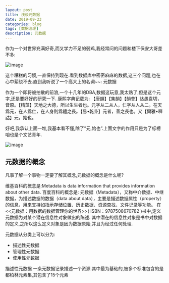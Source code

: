```yaml
---
layout: post
title: 浅谈元数据
date: 2019-09-23
categories: blog
tags: [数据治理]
description: 元数据
---
```


作为一个对世界充满好奇,而又学力不足的弱鸡,我经常问的问题和楼下保安大哥差不多:

![image](https://wx4.sinaimg.cn/mw690/006Pv9mtgy1gcbt74wex8j3073073mx3.jpg)

这个糟糕的习惯,一直保持到现在.看到数据库中密密麻麻的数据,这三个问题,也在心中萦绕不去.直到我听说了一个高大上的名词~~:
元数据

作为一个即将被拍散的前浪,一个十几年的DBA,数据这玩意,我太熟了,但是这个元字,还是要好好的研究一下.
康熙字典记载为: 【唐韻】【集韻】【韻會】𠀤愚袁切，音原。【精薀】天地之大德，所以生生者也。元字从二从人，仁字从人从二。在天爲元，在人爲仁，在人身則爲體之長。【易•乾卦】元者，善之長也。又【爾雅•釋詁】元，始也。

好吧,我承认上面一堆,我基本看不懂,除了”元,始也”.上面文字的作用只是为了标榜咱也是个文艺青年.

![image](https://wx3.sinaimg.cn/mw690/006Pv9mtgy1gcbt70zvguj30ht09htaj.jpg)

## 元数据的概念

凡事了解一个事物一定要了解其概念,元数据的概念是什么呢?

维基百科的概念是:Metadata is  data information that provides information about other data.
百度百科的概念是: 元数据（Metadata），又称中介数据、中继数据，为描述数据的数据（data about data），主要是描述数据属性（property）的信息，用来支持如指示存储位置、历史数据、资源查找、文件记录等功能。
在<<元数据：用数据的数据管理你的世界>>( ISBN：9787508670782
)书中,定义元数据为对某个潜在信息性对象做出的陈述.
其中潜在的信息性对象是书中对数据的定义,之所以这么定义对象是因为数据原始,并且为经过任何处理.

元数据从分类上可以分为:
-	描述性元数据
-	管理性元数据
-	使用性元数据

描述性元数据
一条元数据记录描述一个资源.其中最为基础的,被多个标准包含的是都柏林元素集,其包含了15个元素








